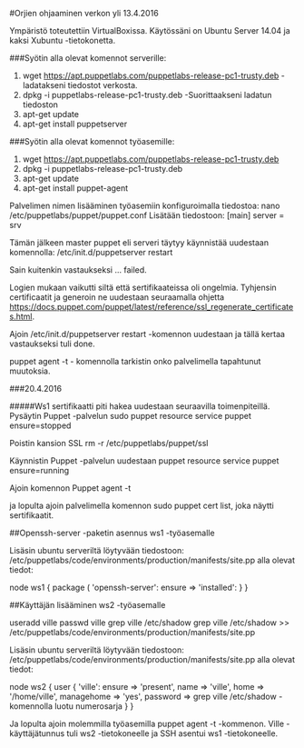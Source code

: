 #Orjien ohjaaminen verkon yli
13.4.2016

Ympäristö toteutettiin VirtualBoxissa. Käytössäni on Ubuntu Server 14.04 ja kaksi Xubuntu -tietokonetta.

###Syötin alla olevat komennot serverille:

1. wget https://apt.puppetlabs.com/puppetlabs-release-pc1-trusty.deb -ladatakseni tiedostot verkosta.
2. dpkg -i puppetlabs-release-pc1-trusty.deb -Suorittaakseni ladatun tiedoston
3. apt-get update
4. apt-get install puppetserver


###Syötin alla olevat komennot työasemille:
1. wget https://apt.puppetlabs.com/puppetlabs-release-pc1-trusty.deb
2. dpkg -i puppetlabs-release-pc1-trusty.deb
3. apt-get update
4. apt-get install puppet-agent

Palvelimen nimen lisääminen työasemiin konfiguroimalla tiedostoa: nano /etc/puppetlabs/puppet/puppet.conf
Lisätään tiedostoon: 
[main]
server = srv

Tämän jälkeen master puppet eli serveri täytyy käynnistää uudestaan komennolla:
/etc/init.d/puppetserver restart

Sain kuitenkin vastaukseksi ... failed.

Logien mukaan vaikutti siltä että sertifikaateissa oli ongelmia. Tyhjensin certificaatit ja generoin ne uudestaan seuraamalla ohjetta https://docs.puppet.com/puppet/latest/reference/ssl_regenerate_certificates.html.

Ajoin /etc/init.d/puppetserver restart -komennon uudestaan ja tällä kertaa vastaukseksi tuli done.

puppet agent -t - komennolla tarkistin onko palvelimella tapahtunut muutoksia.

###20.4.2016

#####Ws1 sertifikaatti piti hakea uudestaan seuraavilla toimenpiteillä.
Pysäytin Puppet -palvelun 
sudo puppet resource service puppet ensure=stopped

Poistin kansion SSL
rm -r /etc/puppetlabs/puppet/ssl

Käynnistin Puppet -palvelun uudestaan
puppet resource service puppet ensure=running

Ajoin komennon
Puppet agent -t

ja lopulta ajoin palvelimella komennon sudo puppet cert list, joka näytti sertifikaatit.

##Openssh-server -paketin asennus ws1 -työasemalle

Lisäsin ubuntu serveriltä löytyvään tiedostoon: /etc/puppetlabs/code/environments/production/manifests/site.pp alla olevat tiedot:

node ws1 {
	package ( 'openssh-server':
	ensure => 'installed':
	}
}

##Käyttäjän lisääminen ws2 -työasemalle

useradd ville
passwd ville
grep ville /etc/shadow
grep ville /etc/shadow >> /etc/puppetlabs/code/environments/production/manifests/site.pp

Lisäsin ubuntu serveriltä löytyvään tiedostoon: /etc/puppetlabs/code/environments/production/manifests/site.pp alla olevat tiedot:

node ws2 {
	user { 'ville':
	ensure => 'present',
	name => 'ville',
	home => '/home/ville',
	managehome => 'yes',
	password => grep ville /etc/shadow -komennolla luotu numerosarja
	}
}	


Ja lopulta ajoin molemmilla työasemilla puppet agent -t -kommenon. Ville -käyttäjätunnus tuli ws2 -tietokoneelle ja SSH asentui ws1 -tietokoneelle.
